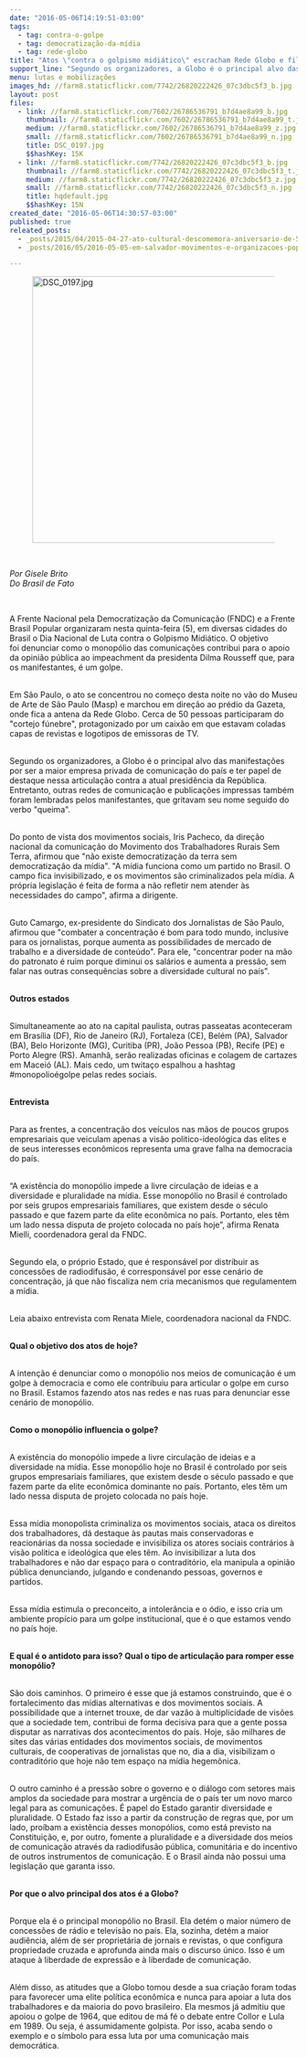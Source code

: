 ```yaml
---
date: "2016-05-06T14:19:51-03:00"
tags:
  - tag: contra-o-golpe
  - tag: democratização-da-mídia
  - tag: rede-globo
title: "Atos \"contra o golpismo midiático\" escracham Rede Globo e filiadas em todo o país"
support_line: "Segundo os organizadores, a Globo é o principal alvo das manifestações por ser a maior empresa privada de comunicação do país e ter papel de destaque nessa articulação contra a atual presidência da República. "
menu: lutas e mobilizações
images_hd: //farm8.staticflickr.com/7742/26820222426_07c3dbc5f3_b.jpg
layout: post
files:
  - link: //farm8.staticflickr.com/7602/26786536791_b7d4ae8a99_b.jpg
    thumbnail: //farm8.staticflickr.com/7602/26786536791_b7d4ae8a99_t.jpg
    medium: //farm8.staticflickr.com/7602/26786536791_b7d4ae8a99_z.jpg
    small: //farm8.staticflickr.com/7602/26786536791_b7d4ae8a99_n.jpg
    title: DSC_0197.jpg
    $$hashKey: 15K
  - link: //farm8.staticflickr.com/7742/26820222426_07c3dbc5f3_b.jpg
    thumbnail: //farm8.staticflickr.com/7742/26820222426_07c3dbc5f3_t.jpg
    medium: //farm8.staticflickr.com/7742/26820222426_07c3dbc5f3_z.jpg
    small: //farm8.staticflickr.com/7742/26820222426_07c3dbc5f3_n.jpg
    title: hqdefault.jpg
    $$hashKey: 15N
created_date: "2016-05-06T14:30:57-03:00"
published: true
releated_posts:
  - _posts/2015/04/2015-04-27-ato-cultural-descomemora-aniversario-de-50-anos-da-globo-em-porto-alegre.md
  - _posts/2016/05/2016-05-05-em-salvador-movimentos-e-organizacoes-populares-realizam-ato-contra-globo.md

---
```

<figure class="image"><img alt="DSC_0197.jpg" height="467" src="//farm8.staticflickr.com/7602/26786536791_b7d4ae8a99_b.jpg" width="700" />
<figcaption></figcaption>
</figure>

<p>&nbsp;</p>

<p><em>Por Gisele Brito<br />
Do Brasil de Fato</em></p>

<p>&nbsp;</p>

<p>A Frente Nacional pela Democratiza&ccedil;&atilde;o da Comunica&ccedil;&atilde;o (FNDC) e a Frente Brasil Popular organizaram nesta quinta-feira (5), em diversas cidades do Brasil o Dia Nacional de Luta contra o Golpismo Midi&aacute;tico. O objetivo foi&nbsp;denunciar como o monop&oacute;lio das comunica&ccedil;&otilde;es contribui para o apoio da opini&atilde;o p&uacute;blica ao impeachment da presidenta Dilma Rousseff que, para os manifestantes, &eacute; um golpe.</p>

<p><br />
Em S&atilde;o Paulo, o ato se concentrou no come&ccedil;o desta noite no v&atilde;o do Museu de Arte de S&atilde;o Paulo (Masp) e marchou em dire&ccedil;&atilde;o ao pr&eacute;dio da Gazeta, onde fica a antena da Rede Globo. Cerca de 50 pessoas participaram do &quot;cortejo f&uacute;nebre&quot;, protagonizado por um caix&atilde;o em que estavam coladas capas de revistas e logotipos de emissoras de TV.&nbsp;</p>

<p><br />
Segundo os organizadores, a Globo &eacute; o principal alvo das manifesta&ccedil;&otilde;es por ser a maior empresa privada de comunica&ccedil;&atilde;o do pa&iacute;s e ter papel de destaque nessa articula&ccedil;&atilde;o contra a atual presid&ecirc;ncia da Rep&uacute;blica. Entretanto, outras redes de comunica&ccedil;&atilde;o e publica&ccedil;&otilde;es impressas tamb&eacute;m foram lembradas pelos manifestantes, que gritavam seu nome seguido do verbo &quot;queima&quot;.&nbsp;</p>

<p><br />
Do ponto de vista dos movimentos sociais, Iris Pacheco, da dire&ccedil;&atilde;o nacional da comunica&ccedil;&atilde;o do Movimento dos Trabalhadores Rurais Sem Terra, afirmou que &quot;n&atilde;o existe democratiza&ccedil;&atilde;o da terra sem democratiza&ccedil;&atilde;o da m&iacute;dia&quot;. &quot;A m&iacute;dia funciona como um partido no Brasil. O campo fica invisibilizado, e os movimentos s&atilde;o criminalizados pela m&iacute;dia. A pr&oacute;pria legisla&ccedil;&atilde;o &eacute; feita de forma a n&atilde;o refletir nem atender &agrave;s necessidades do campo&quot;, afirma a dirigente.</p>

<p><br />
Guto Camargo, ex-presidente do Sindicato dos Jornalistas de S&atilde;o Paulo, afirmou que &quot;combater a concentra&ccedil;&atilde;o &eacute; bom para todo mundo, inclusive para os jornalistas, porque aumenta as possibilidades de mercado de trabalho e a diversidade de conte&uacute;do&quot;. Para ele, &quot;concentrar poder na m&atilde;o do patronato &eacute; ruim porque diminui os sal&aacute;rios e aumenta a press&atilde;o, sem falar nas outras consequ&ecirc;ncias sobre a diversidade cultural no pa&iacute;s&quot;.</p>

<p><br />
<strong>Outros estados</strong></p>

<p><br />
Simultaneamente ao ato na capital paulista, outras passeatas aconteceram em Bras&iacute;lia (DF), Rio de Janeiro (RJ), Fortaleza (CE), Bel&eacute;m (PA), Salvador (BA), Belo Horizonte (MG), Curitiba (PR), Jo&atilde;o Pessoa (PB), Recife (PE) e Porto Alegre (RS). Amanh&atilde;, ser&atilde;o realizadas oficinas e colagem de cartazes em Macei&oacute; (AL). Mais cedo, um twita&ccedil;o espalhou a hashtag #monopolio&eacute;golpe pelas redes sociais.</p>

<p><br />
<strong>Entrevista</strong></p>

<p><br />
Para as frentes, a concentra&ccedil;&atilde;o dos ve&iacute;culos nas m&atilde;os de poucos grupos empresariais que veiculam apenas a vis&atilde;o politico-ideol&oacute;gica das elites e de seus interesses econ&ocirc;micos representa uma grave falha na democracia do pa&iacute;s.</p>

<p><br />
&ldquo;A exist&ecirc;ncia do monop&oacute;lio impede a livre circula&ccedil;&atilde;o de ideias e a diversidade e pluralidade na m&iacute;dia. Esse monop&oacute;lio no Brasil &eacute; controlado por seis grupos empresariais familiares, que existem desde o s&eacute;culo passado e que fazem parte da elite econ&ocirc;mica no pa&iacute;s. Portanto, eles t&ecirc;m um lado nessa disputa de projeto colocada no pa&iacute;s hoje&rdquo;, afirma Renata Mielli, coordenadora geral da FNDC.</p>

<p><br />
Segundo ela, o pr&oacute;prio Estado, que &eacute; respons&aacute;vel por distribuir as concess&otilde;es de radiodifus&atilde;o, &eacute; correspons&aacute;vel por esse cen&aacute;rio de concentra&ccedil;&atilde;o, j&aacute; que n&atilde;o fiscaliza nem cria mecanismos que regulamentem a m&iacute;dia.</p>

<p><br />
Leia abaixo entrevista com Renata Miele, coordenadora nacional da FNDC.</p>

<p><br />
<strong>Qual o objetivo dos atos de hoje?</strong></p>

<p><br />
A inten&ccedil;&atilde;o &eacute; denunciar como o monop&oacute;lio nos meios de comunica&ccedil;&atilde;o &eacute; um golpe &agrave; democracia e como ele contribuiu para articular o golpe em curso no Brasil. Estamos fazendo atos nas redes e nas ruas para denunciar esse cen&aacute;rio de monop&oacute;lio.</p>

<p><br />
<strong>Como o monop&oacute;lio influencia o golpe?</strong></p>

<p><br />
A exist&ecirc;ncia do monop&oacute;lio impede a livre circula&ccedil;&atilde;o de ideias e a diversidade na m&iacute;dia. Esse monop&oacute;lio hoje no Brasil &eacute; controlado por seis grupos empresariais familiares, que existem desde o s&eacute;culo passado e que fazem parte da elite econ&ocirc;mica dominante no pa&iacute;s. Portanto, eles t&ecirc;m um lado nessa disputa de projeto colocada no pa&iacute;s hoje.</p>

<p><br />
Essa m&iacute;dia monopolista criminaliza os movimentos sociais, ataca os direitos dos trabalhadores, d&aacute; destaque &agrave;s pautas mais conservadoras e reacion&aacute;rias da nossa sociedade e invisibiliza os atores sociais contr&aacute;rios &agrave; vis&atilde;o politica e ideol&oacute;gica que eles t&ecirc;m. Ao invisibilizar a luta dos trabalhadores e n&atilde;o dar espa&ccedil;o para o contradit&oacute;rio, ela manipula a opini&atilde;o p&uacute;blica denunciando, julgando e condenando pessoas, governos e partidos.</p>

<p><br />
Essa m&iacute;dia estimula o preconceito, a intoler&acirc;ncia e o &oacute;dio, e isso cria um ambiente prop&iacute;cio para um golpe institucional, que &eacute; o que estamos vendo no pa&iacute;s hoje.</p>

<p><br />
<strong>E qual &eacute; o antidoto para isso? Qual o tipo de articula&ccedil;&atilde;o para romper esse monop&oacute;lio?</strong></p>

<p><br />
S&atilde;o dois caminhos. O primeiro &eacute; esse que j&aacute; estamos construindo, que &eacute; o fortalecimento das m&iacute;dias alternativas e dos movimentos sociais. A possibilidade que a internet trouxe, de dar vaz&atilde;o &agrave; multiplicidade de vis&otilde;es que a sociedade tem, contribui de forma decisiva para que a gente possa disputar as narrativas dos acontecimentos do pa&iacute;s. Hoje, s&atilde;o milhares de sites das v&aacute;rias entidades dos movimentos sociais, de movimentos culturais, de cooperativas de jornalistas que no, dia a dia, visibilizam o contradit&oacute;rio que hoje n&atilde;o tem espa&ccedil;o na m&iacute;dia hegem&ocirc;nica.</p>

<p><br />
O outro caminho &eacute; a press&atilde;o sobre o governo e o di&aacute;logo com setores mais amplos da sociedade para mostrar a urg&ecirc;ncia de o pa&iacute;s ter um novo marco legal para as comunica&ccedil;&otilde;es. &Eacute; papel do Estado garantir diversidade e pluralidade. O Estado faz isso a partir da constru&ccedil;&atilde;o de regras que, por um lado, pro&iacute;bam a exist&ecirc;ncia desses monop&oacute;lios, como est&aacute; previsto na Constitui&ccedil;&atilde;o, e, por outro, fomente a pluralidade e a diversidade dos meios de comunica&ccedil;&atilde;o atrav&eacute;s da radiodifus&atilde;o p&uacute;blica, comunit&aacute;ria e do incentivo de outros instrumentos de comunica&ccedil;&atilde;o. E o Brasil ainda n&atilde;o possui uma legisla&ccedil;&atilde;o que garanta isso.&nbsp;</p>

<p><br />
<strong>Por que o alvo principal dos atos &eacute; a Globo?</strong></p>

<p><br />
Porque ela &eacute; o principal monop&oacute;lio no Brasil. Ela det&eacute;m o maior n&uacute;mero de concess&otilde;es de r&aacute;dio e televis&atilde;o no pa&iacute;s. Ela, sozinha, det&eacute;m a maior audi&ecirc;ncia, al&eacute;m de ser propriet&aacute;ria de jornais e revistas, o que configura propriedade cruzada e aprofunda ainda mais o discurso &uacute;nico. Isso &eacute; um ataque &agrave; liberdade de express&atilde;o e &agrave; liberdade de comunica&ccedil;&atilde;o.</p>

<p><br />
Al&eacute;m disso, as atitudes que a Globo tomou desde a sua cria&ccedil;&atilde;o foram todas para favorecer uma elite pol&iacute;tica econ&ocirc;mica e nunca para apoiar a luta dos trabalhadores e da maioria do povo brasileiro. Ela mesmos j&aacute; admitiu que apoiou o golpe de 1964, que editou de m&aacute; f&eacute; o debate entre Collor e Lula em 1989. Ou seja, &eacute; assumidamente golpista. Por isso, acaba sendo o exemplo e o s&iacute;mbolo para essa luta por uma comunica&ccedil;&atilde;o mais democr&aacute;tica.</p>
